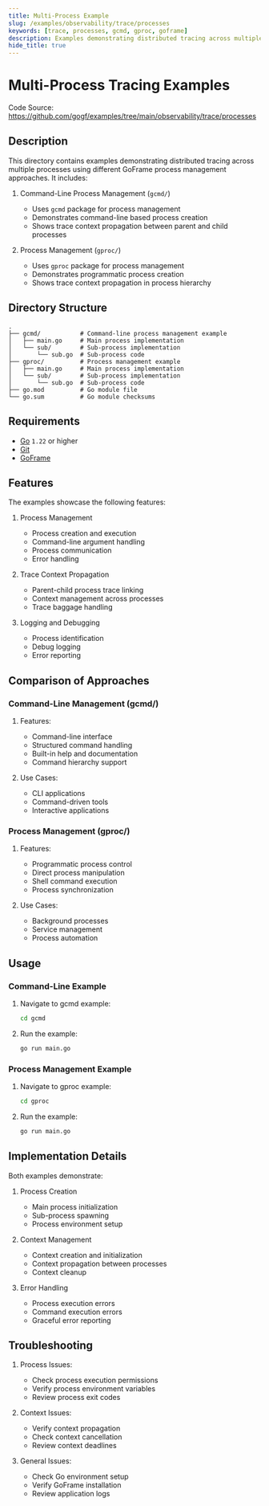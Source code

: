 ```yaml
---
title: Multi-Process Example
slug: /examples/observability/trace/processes
keywords: [trace, processes, gcmd, gproc, goframe]
description: Examples demonstrating distributed tracing across multiple processes using different GoFrame process management approaches
hide_title: true
---
```


# Multi-Process Tracing Examples

Code Source: https://github.com/gogf/examples/tree/main/observability/trace/processes


## Description

This directory contains examples demonstrating distributed tracing across multiple processes using different GoFrame process management approaches. It includes:

1. Command-Line Process Management (`gcmd/`)
   - Uses `gcmd` package for process management
   - Demonstrates command-line based process creation
   - Shows trace context propagation between parent and child processes

2. Process Management (`gproc/`)
   - Uses `gproc` package for process management
   - Demonstrates programmatic process creation
   - Shows trace context propagation in process hierarchy

## Directory Structure

```
.
├── gcmd/           # Command-line process management example
│   ├── main.go     # Main process implementation
│   └── sub/        # Sub-process implementation
│       └── sub.go  # Sub-process code
├── gproc/          # Process management example
│   ├── main.go     # Main process implementation
│   └── sub/        # Sub-process implementation
│       └── sub.go  # Sub-process code
├── go.mod          # Go module file
└── go.sum          # Go module checksums
```

## Requirements

- [Go](https://golang.org/dl/) `1.22` or higher
- [Git](https://git-scm.com/downloads)
- [GoFrame](https://goframe.org)

## Features

The examples showcase the following features:

1. Process Management
   - Process creation and execution
   - Command-line argument handling
   - Process communication
   - Error handling

2. Trace Context Propagation
   - Parent-child process trace linking
   - Context management across processes
   - Trace baggage handling

3. Logging and Debugging
   - Process identification
   - Debug logging
   - Error reporting

## Comparison of Approaches

### Command-Line Management (gcmd/)
1. Features:
   - Command-line interface
   - Structured command handling
   - Built-in help and documentation
   - Command hierarchy support

2. Use Cases:
   - CLI applications
   - Command-driven tools
   - Interactive applications

### Process Management (gproc/)
1. Features:
   - Programmatic process control
   - Direct process manipulation
   - Shell command execution
   - Process synchronization

2. Use Cases:
   - Background processes
   - Service management
   - Process automation

## Usage

### Command-Line Example
1. Navigate to gcmd example:
   ```bash
   cd gcmd
   ```

2. Run the example:
   ```bash
   go run main.go
   ```

### Process Management Example
1. Navigate to gproc example:
   ```bash
   cd gproc
   ```

2. Run the example:
   ```bash
   go run main.go
   ```

## Implementation Details

Both examples demonstrate:

1. Process Creation
   - Main process initialization
   - Sub-process spawning
   - Process environment setup

2. Context Management
   - Context creation and initialization
   - Context propagation between processes
   - Context cleanup

3. Error Handling
   - Process execution errors
   - Command execution errors
   - Graceful error reporting

## Troubleshooting

1. Process Issues:
   - Check process execution permissions
   - Verify process environment variables
   - Review process exit codes

2. Context Issues:
   - Verify context propagation
   - Check context cancellation
   - Review context deadlines

3. General Issues:
   - Check Go environment setup
   - Verify GoFrame installation
   - Review application logs
